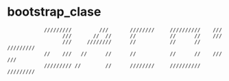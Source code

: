 # bootstrap_clase


                /////////         ///       ////////     //////////    ///
                      ///       //  //      //           //      //    ///
                      ///     ////////      //           //      //    /////////
                //    ///   //      //      //           //      //    ///   ///
                ///////// //        //      ////////     //////////    /////////
